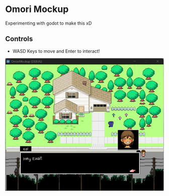 
# Omori Mockup

Experimenting with godot to make this xD

##  Controls
- WASD Keys to move and Enter to interact!

![Screenshot](./screenshots/img.png)
